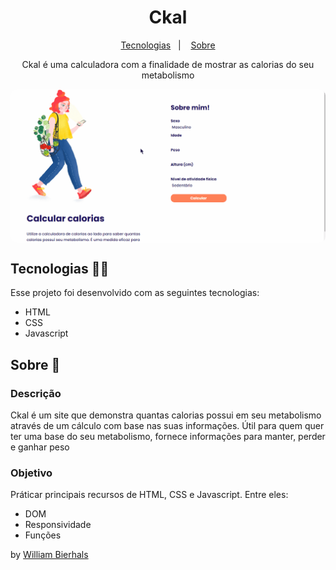 <h1 align="center"> Ckal </h1>
<p align="center">
  <a href="#tecnologias-">Tecnologias</a>&nbsp;&nbsp;&nbsp;|&nbsp;&nbsp;&nbsp;
  <a href="#sobre-">Sobre</a>
</p>
<p align="center"> 
Ckal é uma calculadora com a finalidade de mostrar as calorias do seu metabolismo
</p>
<p align="center">
<img src="/assets/animation.gif" align="center" style="border-radius: 10px" />
</p>

## Tecnologias 👨‍💻 
Esse projeto foi desenvolvido com as seguintes tecnologias:
- HTML
- CSS
- Javascript

## Sobre 📖


### Descrição
Ckal é um site que demonstra quantas calorias possui em seu metabolismo através de um cálculo com base nas suas informações. Útil para quem quer ter uma base do seu metabolismo, fornece informações para manter, perder e ganhar peso


### Objetivo
Práticar principais recursos de HTML, CSS e Javascript. Entre eles:

- DOM
- Responsividade
- Funções


by [William Bierhals](https://github.com/will1Zera)
